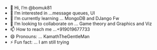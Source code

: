 - 👋 Hi, I’m @bomuk81
- 👀 I’m interested in ...message queues, UI
- 🌱 I’m currently learning ... MongoDB and DJango Fw
- 💞️ I’m looking to collaborate on ... Game theory and Graphics and Viz
- 📫 How to reach me ...+919019677733
- 😄 Pronouns: ... KamathTheGentleMan
- ⚡ Fun fact: ... I am still trying

<!---
bomuk81/bomuk81 is a ✨ special ✨ repository because its `README.md` (this file) appears on your GitHub profile.
You can click the Preview link to take a look at your changes.
--->
